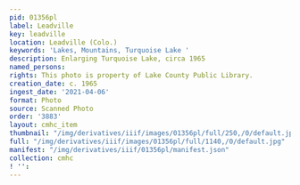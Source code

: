 ```yaml
---
pid: 01356pl
label: Leadville
key: leadville
location: Leadville (Colo.)
keywords: 'Lakes, Mountains, Turquoise Lake '
description: Enlarging Turquoise Lake, circa 1965
named_persons: 
rights: This photo is property of Lake County Public Library.
creation_date: c. 1965
ingest_date: '2021-04-06'
format: Photo
source: Scanned Photo
order: '3883'
layout: cmhc_item
thumbnail: "/img/derivatives/iiif/images/01356pl/full/250,/0/default.jpg"
full: "/img/derivatives/iiif/images/01356pl/full/1140,/0/default.jpg"
manifest: "/img/derivatives/iiif/01356pl/manifest.json"
collection: cmhc
! '': 
---
```

